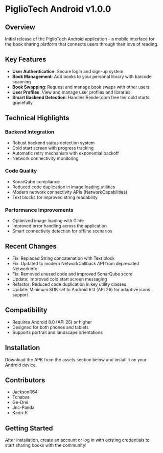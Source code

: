 # PiglioTech Android v1.0.0

## Overview
Initial release of the PiglioTech Android application - a mobile interface for the book sharing platform that connects users through their love of reading.

## Key Features
- **User Authentication**: Secure login and sign-up system
- **Book Management**: Add books to your personal library with barcode scanning
- **Book Swapping**: Request and manage book swaps with other users
- **User Profiles**: View and manage user profiles and libraries
- **Smart Backend Detection**: Handles Render.com free tier cold starts gracefully

## Technical Highlights

### Backend Integration
- Robust backend status detection system
- Cold start screen with progress tracking
- Automatic retry mechanism with exponential backoff
- Network connectivity monitoring

### Code Quality
- SonarQube compliance 
- Reduced code duplication in image loading utilities
- Modern network connectivity APIs (NetworkCapabilities)
- Text blocks for improved string readability

### Performance Improvements
- Optimized image loading with Glide
- Improved error handling across the application
- Smart connectivity detection for offline scenarios

## Recent Changes
- Fix: Replaced String concatenation with Text block
- Fix: Updated to modern NetworkCallback API from deprecated NetworkInfo
- Fix: Removed unused code and improved SonarQube score
- Update: Improved cold start screen messaging
- Refactor: Reduced code duplication in key utility classes
- Update: Minimum SDK set to Android 8.0 (API 26) for adaptive icons support

## Compatibility
- Requires Android 8.0 (API 26) or higher
- Designed for both phones and tablets
- Supports portrait and landscape orientations

## Installation
Download the APK from the assets section below and install it on your Android device.

## Contributors
- JacksonR64
- Tchabva
- Ge-Drei
- Jnc-Panda
- Kadri-K

## Getting Started
After installation, create an account or log in with existing credentials to start sharing books with the community!
